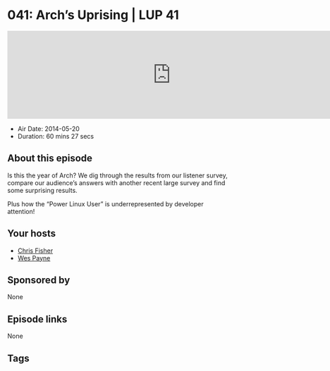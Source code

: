 # 041: Arch’s Uprising | LUP 41

<iframe src="https://player.fireside.fm/v2/RUkczH-V+Ldhq9P_N?theme=dark" width="740" height="200" frameborder="0" scrolling="no"></iframe>

* Air Date: 2014-05-20
* Duration: 60 mins 27 secs

## About this episode

Is this the year of Arch? We dig through the results from our listener survey, compare our audience’s answers with another recent large survey and find some surprising results.

Plus how the “Power Linux User” is underrepresented by developer attention!

## Your hosts
* [Chris Fisher](https://linuxunplugged.com/hosts/chrislas)
* [Wes Payne](https://linuxunplugged.com/hosts/wes)

## Sponsored by

None



## Episode links

None



## Tags

